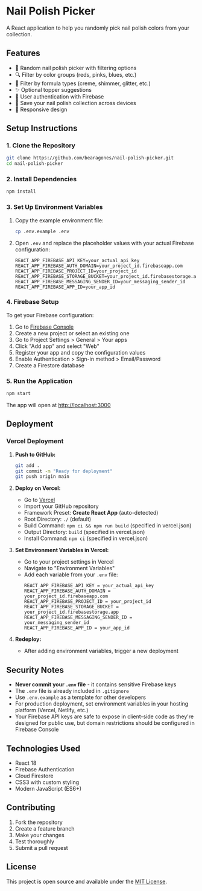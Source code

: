 # Nail Polish Picker

A React application to help you randomly pick nail polish colors from your collection.

## Features

- 🎨 Random nail polish picker with filtering options
- 🔍 Filter by color groups (reds, pinks, blues, etc.)
- 💅 Filter by formula types (creme, shimmer, glitter, etc.)
- ✨ Optional topper suggestions
- 👤 User authentication with Firebase
- 💾 Save your nail polish collection across devices
- 📱 Responsive design

## Setup Instructions

### 1. Clone the Repository

```bash
git clone https://github.com/bearagones/nail-polish-picker.git
cd nail-polish-picker
```

### 2. Install Dependencies

```bash
npm install
```

### 3. Set Up Environment Variables

1. Copy the example environment file:
   ```bash
   cp .env.example .env
   ```

2. Open `.env` and replace the placeholder values with your actual Firebase configuration:
   ```
   REACT_APP_FIREBASE_API_KEY=your_actual_api_key
   REACT_APP_FIREBASE_AUTH_DOMAIN=your_project_id.firebaseapp.com
   REACT_APP_FIREBASE_PROJECT_ID=your_project_id
   REACT_APP_FIREBASE_STORAGE_BUCKET=your_project_id.firebasestorage.app
   REACT_APP_FIREBASE_MESSAGING_SENDER_ID=your_messaging_sender_id
   REACT_APP_FIREBASE_APP_ID=your_app_id
   ```

### 4. Firebase Setup

To get your Firebase configuration:

1. Go to [Firebase Console](https://console.firebase.google.com/)
2. Create a new project or select an existing one
3. Go to Project Settings > General > Your apps
4. Click "Add app" and select "Web"
5. Register your app and copy the configuration values
6. Enable Authentication > Sign-in method > Email/Password
7. Create a Firestore database

### 5. Run the Application

```bash
npm start
```

The app will open at [http://localhost:3000](http://localhost:3000)

## Deployment

### Vercel Deployment

1. **Push to GitHub:**
   ```bash
   git add .
   git commit -m "Ready for deployment"
   git push origin main
   ```

2. **Deploy on Vercel:**
   - Go to [Vercel](https://vercel.com)
   - Import your GitHub repository
   - Framework Preset: **Create React App** (auto-detected)
   - Root Directory: `./` (default)
   - Build Command: `npm ci && npm run build` (specified in vercel.json)
   - Output Directory: `build` (specified in vercel.json)
   - Install Command: `npm ci` (specified in vercel.json)

3. **Set Environment Variables in Vercel:**
   - Go to your project settings in Vercel
   - Navigate to "Environment Variables"
   - Add each variable from your `.env` file:
     ```
     REACT_APP_FIREBASE_API_KEY = your_actual_api_key
     REACT_APP_FIREBASE_AUTH_DOMAIN = your_project_id.firebaseapp.com
     REACT_APP_FIREBASE_PROJECT_ID = your_project_id
     REACT_APP_FIREBASE_STORAGE_BUCKET = your_project_id.firebasestorage.app
     REACT_APP_FIREBASE_MESSAGING_SENDER_ID = your_messaging_sender_id
     REACT_APP_FIREBASE_APP_ID = your_app_id
     ```

4. **Redeploy:**
   - After adding environment variables, trigger a new deployment

## Security Notes

- **Never commit your `.env` file** - it contains sensitive Firebase keys
- The `.env` file is already included in `.gitignore`
- Use `.env.example` as a template for other developers
- For production deployment, set environment variables in your hosting platform (Vercel, Netlify, etc.)
- Your Firebase API keys are safe to expose in client-side code as they're designed for public use, but domain restrictions should be configured in Firebase Console

## Technologies Used

- React 18
- Firebase Authentication
- Cloud Firestore
- CSS3 with custom styling
- Modern JavaScript (ES6+)

## Contributing

1. Fork the repository
2. Create a feature branch
3. Make your changes
4. Test thoroughly
5. Submit a pull request

## License

This project is open source and available under the [MIT License](LICENSE).
